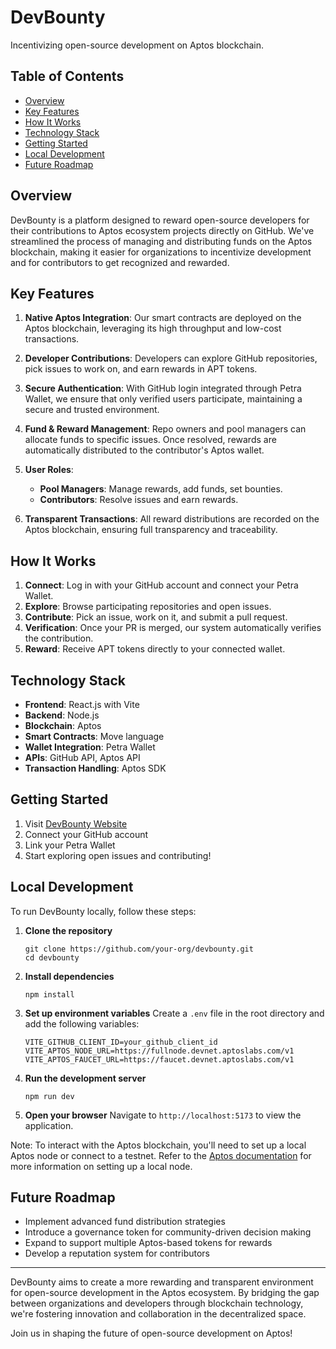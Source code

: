 # DevBounty

Incentivizing open-source development on Aptos blockchain.

## Table of Contents
- [Overview](#overview)
- [Key Features](#key-features)
- [How It Works](#how-it-works)
- [Technology Stack](#technology-stack)
- [Getting Started](#getting-started)
- [Local Development](#local-development)
- [Future Roadmap](#future-roadmap)

## Overview

DevBounty is a platform designed to reward open-source developers for their contributions to Aptos ecosystem projects directly on GitHub. We've streamlined the process of managing and distributing funds on the Aptos blockchain, making it easier for organizations to incentivize development and for contributors to get recognized and rewarded.

## Key Features

1. **Native Aptos Integration**: Our smart contracts are deployed on the Aptos blockchain, leveraging its high throughput and low-cost transactions.

2. **Developer Contributions**: Developers can explore GitHub repositories, pick issues to work on, and earn rewards in APT tokens.

3. **Secure Authentication**: With GitHub login integrated through Petra Wallet, we ensure that only verified users participate, maintaining a secure and trusted environment.

4. **Fund & Reward Management**: Repo owners and pool managers can allocate funds to specific issues. Once resolved, rewards are automatically distributed to the contributor's Aptos wallet.

5. **User Roles**:
   - **Pool Managers**: Manage rewards, add funds, set bounties.
   - **Contributors**: Resolve issues and earn rewards.

6. **Transparent Transactions**: All reward distributions are recorded on the Aptos blockchain, ensuring full transparency and traceability.

## How It Works

1. **Connect**: Log in with your GitHub account and connect your Petra Wallet.
2. **Explore**: Browse participating repositories and open issues.
3. **Contribute**: Pick an issue, work on it, and submit a pull request.
4. **Verification**: Once your PR is merged, our system automatically verifies the contribution.
5. **Reward**: Receive APT tokens directly to your connected wallet.

## Technology Stack

- **Frontend**: React.js with Vite
- **Backend**: Node.js
- **Blockchain**: Aptos
- **Smart Contracts**: Move language
- **Wallet Integration**: Petra Wallet
- **APIs**: GitHub API, Aptos API
- **Transaction Handling**: Aptos SDK

## Getting Started

1. Visit [DevBounty Website](https://devbounty.example.com)
2. Connect your GitHub account
3. Link your Petra Wallet
4. Start exploring open issues and contributing!

## Local Development

To run DevBounty locally, follow these steps:

1. **Clone the repository**
   ```
   git clone https://github.com/your-org/devbounty.git
   cd devbounty
   ```

2. **Install dependencies**
   ```
   npm install
   ```

3. **Set up environment variables**
   Create a `.env` file in the root directory and add the following variables:
   ```
   VITE_GITHUB_CLIENT_ID=your_github_client_id
   VITE_APTOS_NODE_URL=https://fullnode.devnet.aptoslabs.com/v1
   VITE_APTOS_FAUCET_URL=https://faucet.devnet.aptoslabs.com/v1
   ```

4. **Run the development server**
   ```
   npm run dev
   ```

5. **Open your browser**
   Navigate to `http://localhost:5173` to view the application.

Note: To interact with the Aptos blockchain, you'll need to set up a local Aptos node or connect to a testnet. Refer to the [Aptos documentation](https://aptos.dev/nodes/local-testnet/local-testnet-index) for more information on setting up a local node.

## Future Roadmap

- Implement advanced fund distribution strategies
- Introduce a governance token for community-driven decision making
- Expand to support multiple Aptos-based tokens for rewards
- Develop a reputation system for contributors

---

DevBounty aims to create a more rewarding and transparent environment for open-source development in the Aptos ecosystem. By bridging the gap between organizations and developers through blockchain technology, we're fostering innovation and collaboration in the decentralized space.

Join us in shaping the future of open-source development on Aptos!